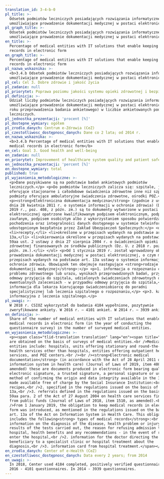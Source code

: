 ```yaml
---
translation_id: 3-4-b-0
pl_title: >-
  Odsetek podmiotów leczniczych posiadających rozwiązania informatyczne
  umożliwiające prowadzenie dokumentacji medycznej w postaci elektronicznej
pl_graph_title: >-
  Odsetek podmiotów leczniczych posiadających rozwiązania informatyczne
  umożliwiające prowadzenie dokumentacji medycznej w postaci elektronicznej
en_title: >-
  Percentage of medical entities with IT solutions that enable keeping medical
  records in electronic form
en_graph_title: >-
  Percentage of medical entities with IT solutions that enable keeping medical
  records in electronic form
pl_nazwa_wskaznika: >-
  <b>3.4.b Odsetek podmiotów leczniczych posiadających rozwiązania informatyczne
  umożliwiające prowadzenie dokumentacji medycznej w postaci elektronicznej</b>
pl_cel: Cel 3. Dobre zdrowie i jakość życia
pl_zadanie: null
pl_priorytet: Poprawa poziomu jakości systemu opieki zdrowotnej i bezpieczeństwa pacjenta, w tym rozwój obszaru e-zdrowie
pl_definicja: >-
  Udział liczby podmiotów leczniczych posiadających rozwiązania informatyczne,
  umożliwiające prowadzenie dokumentacji medycznej w postaci elektronicznej (w
  roku przeprowadzenia badania ankietowego) w liczbie ankietowanych podmiotów
  leczniczych.
pl_jednostka_prezentacji: 'procent [%]'
pl_dostepne_wymiary: ogółem
pl_zrodlo_danych: Centrum e-Zdrowia (CeZ)
pl_czestotliwosc_dostępnosc_danych: Dane co 2 lata; od 2014 r.
en_nazwa_wskaznika: >-
  <b>3.4.b Percentage of medical entities with IT solutions that enable keeping
  medical records in electronic form</b>
en_cel: Goal 3. Good health and well-being
en_zadanie: null
en_priorytet: Improvement of healthcare system quality and patient safety including the development of e-health area
en_jednostka_prezentacji: 'percent [%]'
en_dostepne_wymiary: total
published: true
pl_wyjasnienia_metodologiczne: >-
  <p>Dane pozyskiwane są na podstawie badań ankietowych podmiotów
  leczniczych.</p> <p>Do podmiotów leczniczych zalicza się: szpitale, jednostki
  oferujące stacjonarne i całodobowe świadczenia zdrowotne inne niż szpitale,
  podmioty oferujące ambulatoryjne świadczenia zdrowotne, ośrodki POZ.</p>
  <p><strong>Elektroniczna dokumentacja medyczna</strong> (zgodnie z ustawą z
  dnia 28 kwietnia 2011 r. o systemie informacji w ochronie zdrowia) (Dz. U. z
  2019 r., poz. 408, z późn. zm.) są to dokumenty wytworzone w postaci
  elektronicznej opatrzone kwalifikowanym podpisem elektronicznym, podpisem
  zaufanym, podpisem osobistym albo z wykorzystaniem sposobu potwierdzania
  pochodzenia oraz integralności danych dostępnego w systemie teleinformatycznym
  udostępnionym bezpłatnie przez Zakład Ubezpieczeń Społecznych:</p> <ol>
  <li>recepty,</li> <li>określone w przepisach wydanych na podstawie art.
  13a,</li> <li>skierowania określone w przepisach wydanych na podstawie art.
  59aa ust. 2 ustawy z dnia 27 sierpnia 2004 r. o świadczeniach opieki
  zdrowotnej finansowanych ze środków publicznych (Dz. U. z 2018 r. poz. 1510, z
  późn. zm.).</li> </ol> <p>Od 1 stycznia 2019 r. został wprowadzony obowiązek
  prowadzenia dokumentacji medycznej w postaci elektronicznej, o czym mowa w
  przepisach wydanych na podstawie art. 13a ustawy o systemie informacji w
  ochronie zdrowia. Obowiązek ten obejmuje następujące <strong>rodzaje
  dokumentacji medycznej</strong>:</p> <p>1. informacja o rozpoznaniu choroby,
  problemu zdrowotnego lub urazu, wynikach przeprowadzonych badań, przyczynie
  odmowy przyjęcia do szpitala, udzielonych świadczeniach zdrowotnych oraz
  ewentualnych zaleceniach - w przypadku odmowy przyjęcia do szpitala,</p> <p>2.
  informacja dla lekarza kierującego świadczeniobiorcę do poradni
  specjalistycznej lub leczenia szpitalnego o rozpoznaniu,</p> <p>3. karta
  informacyjna z leczenia szpitalnego.</p>
pl_uwagi: >-
  W 2018 r. CSIOZ wykorzystał do badania 4184 wypełnione, pozytywnie
  zweryfikowane ankiety. W 2016 r. – 4101 ankiet. W 2014 r. – 3939 ankiet.
en_definicja: >-
  Share of the number of medical entities with IT solutions that enable keeping
  medical records in electronic form (in the year of conducting the
  questionnaire survey) in the number of surveyed medical entities.
en_wyjasnienia_metodologiczne: >-
  <p><span class="tlid-translation translation" lang="en"><span title="">Data
  are obtained on the basis of surveys of medical entities.<br />Medical
  entities include: hospitals, units offering stationary and round-the-clock
  health services other than hospitals, entities offering outpatient health
  services, and POZ centers.<br /><br /><strong>Electronic medical
  documentation</strong> (in accordance with the Act of 28 April 2011 on the
  information system in health care) (Journal of Laws of 2019, item 408, as
  amended) these are documents produced in electronic form bearing qualified an
  electronic signature, a trusted signature, a personal signature or using the
  method of confirming the origin and data integrity available in the ICT system
  made available free of charge by the Social Insurance Institution:<br />1.
  recipes,<br />2. specified in the regulations issued on the basis of art.
  13a,<br />3. referrals defined in the regulations issued on the basis of art.
  59aa para. 2 of the Act of 27 August 2004 on health care services financed
  from public funds (Journal of Laws of 2018, item 1510, as amended).<br /><br
  />From 1 January 2019, the obligation to keep medical records in electronic
  form was introduced, as mentioned in the regulations issued on the basis of
  art. 13a of the Act on Information System in Health Care. This obligation
  includes the following<strong> types of medical records</strong>:<br />1.
  information on the diagnosis of the disease, health problem or injury, the
  results of the tests carried out, the reason for refusing admission to the
  hospital, health benefits and any recommendations - in the event of refusal to
  enter the hospital,<br />2. information for the doctor directing the
  beneficiary to a specialist clinic or hospital treatment about the
  diagnosis,<br />3. information card from hospital treatment.</span></span></p>
en_zrodlo_danych: Center of e-Health (CeZ)
en_czestotliwosc_dostępnosc_danych: Data every 2 years; from 2014
en_uwagi: >-
  In 2018, Center used 4184 completed, positively verified questionnaires. In
  2016 - 4101 questionnaires. In 2014 - 3939 questionnaires.
---
```


